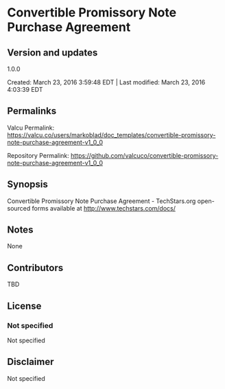 

# Convertible Promissory Note Purchase Agreement

## Version and updates

1.0.0

Created: March 23, 2016  3:59:48 EDT | Last modified: March 23, 2016  4:03:39 EDT

## Permalinks

Valcu Permalink: https://valcu.co/users/markoblad/doc_templates/convertible-promissory-note-purchase-agreement-v1_0_0

Repository Permalink: https://github.com/valcuco/convertible-promissory-note-purchase-agreement-v1_0_0

## Synopsis

Convertible Promissory Note Purchase Agreement - TechStars.org open-sourced forms available at http://www.techstars.com/docs/

## Notes

None

## Contributors

TBD

## License

### Not specified


  Not specified


## Disclaimer


  Not specified
